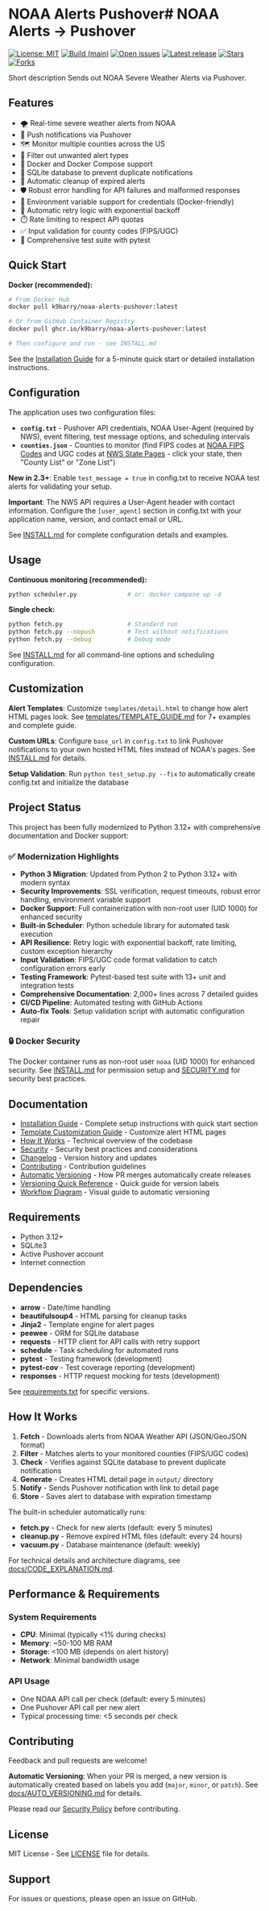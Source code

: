 # NOAA Alerts Pushover# NOAA Alerts → Pushover

[![License: MIT](https://img.shields.io/github/license/k9barry/noaa-alerts-pushover.svg)](LICENSE)
[![Build (main)](https://github.com/k9barry/noaa-alerts-pushover/actions/workflows/ci.yml/badge.svg?branch=main)](https://github.com/k9barry/noaa-alerts-pushover/actions/workflows/ci.yml)
[![Open issues](https://img.shields.io/github/issues/k9barry/noaa-alerts-pushover.svg)](https://github.com/k9barry/noaa-alerts-pushover/issues)
[![Latest release](https://img.shields.io/github/v/release/k9barry/noaa-alerts-pushover?label=release)](https://github.com/k9barry/noaa-alerts-pushover/releases)
[![Stars](https://img.shields.io/github/stars/k9barry/noaa-alerts-pushover.svg?style=social)](https://github.com/k9barry/noaa-alerts-pushover/stargazers)
[![Forks](https://img.shields.io/github/forks/k9barry/noaa-alerts-pushover.svg?style=social)](https://github.com/k9barry/noaa-alerts-pushover/network/members)

Short description
Sends out NOAA Severe Weather Alerts via Pushover.

## Features

- 🌪️ Real-time severe weather alerts from NOAA
- 📱 Push notifications via Pushover
- 🗺️ Monitor multiple counties across the US
- 🔕 Filter out unwanted alert types
- 🐳 Docker and Docker Compose support
- 💾 SQLite database to prevent duplicate notifications
- 🔄 Automatic cleanup of expired alerts
- 🛡️ Robust error handling for API failures and malformed responses
- 🔐 Environment variable support for credentials (Docker-friendly)
- 🔁 Automatic retry logic with exponential backoff
- ⏱️ Rate limiting to respect API quotas
- ✅ Input validation for county codes (FIPS/UGC)
- 🧪 Comprehensive test suite with pytest

## Quick Start

**Docker (recommended):**
```bash
# From Docker Hub
docker pull k9barry/noaa-alerts-pushover:latest

# Or from GitHub Container Registry
docker pull ghcr.io/k9barry/noaa-alerts-pushover:latest

# Then configure and run - see INSTALL.md
```

See the [Installation Guide](INSTALL.md) for a 5-minute quick start or detailed installation instructions.

## Configuration

The application uses two configuration files:
- **`config.txt`** - Pushover API credentials, NOAA User-Agent (required by NWS), event filtering, test message options, and scheduling intervals
- **`counties.json`** - Counties to monitor (find FIPS codes at [NOAA FIPS Codes](https://www.weather.gov/pimar/FIPSCodes) and UGC codes at [NWS State Pages](https://www.weather.gov/) - click your state, then "County List" or "Zone List")

**New in 2.3+**: Enable `test_message = true` in config.txt to receive NOAA test alerts for validating your setup.

**Important**: The NWS API requires a User-Agent header with contact information. Configure the `[user_agent]` section in config.txt with your application name, version, and contact email or URL.

See [INSTALL.md](INSTALL.md) for complete configuration details and examples.

## Usage

**Continuous monitoring (recommended):**
```bash
python scheduler.py              # or: docker compose up -d
```

**Single check:**
```bash
python fetch.py                  # Standard run
python fetch.py --nopush         # Test without notifications
python fetch.py --debug          # Debug mode
```

See [INSTALL.md](INSTALL.md) for all command-line options and scheduling configuration.

## Customization

**Alert Templates**: Customize `templates/detail.html` to change how alert HTML pages look. See [templates/TEMPLATE_GUIDE.md](templates/TEMPLATE_GUIDE.md) for 7+ examples and complete guide.

**Custom URLs**: Configure `base_url` in `config.txt` to link Pushover notifications to your own hosted HTML files instead of NOAA's pages. See [INSTALL.md](INSTALL.md) for details.

**Setup Validation**: Run `python test_setup.py --fix` to automatically create config.txt and initialize the database

## Project Status

This project has been fully modernized to Python 3.12+ with comprehensive documentation and Docker support:

### ✅ Modernization Highlights
- **Python 3 Migration**: Updated from Python 2 to Python 3.12+ with modern syntax
- **Security Improvements**: SSL verification, request timeouts, robust error handling, environment variable support
- **Docker Support**: Full containerization with non-root user (UID 1000) for enhanced security
- **Built-in Scheduler**: Python schedule library for automated task execution
- **API Resilience**: Retry logic with exponential backoff, rate limiting, custom exception hierarchy
- **Input Validation**: FIPS/UGC code format validation to catch configuration errors early
- **Testing Framework**: Pytest-based test suite with 13+ unit and integration tests
- **Comprehensive Documentation**: 2,000+ lines across 7 detailed guides
- **CI/CD Pipeline**: Automated testing with GitHub Actions
- **Auto-fix Tools**: Setup validation script with automatic configuration repair

### 🔒 Docker Security
The Docker container runs as non-root user `noaa` (UID 1000) for enhanced security. See [INSTALL.md](INSTALL.md) for permission setup and [SECURITY.md](SECURITY.md) for security best practices.

## Documentation

- [Installation Guide](INSTALL.md) - Complete setup instructions with quick start section
- [Template Customization Guide](templates/TEMPLATE_GUIDE.md) - Customize alert HTML pages
- [How It Works](docs/CODE_EXPLANATION.md) - Technical overview of the codebase
- [Security](SECURITY.md) - Security best practices and considerations
- [Changelog](CHANGELOG.md) - Version history and updates
- [Contributing](CONTRIBUTING.md) - Contribution guidelines
- [Automatic Versioning](docs/AUTO_VERSIONING.md) - How PR merges automatically create releases
- [Versioning Quick Reference](docs/VERSIONING_QUICK_REFERENCE.md) - Quick guide for version labels
- [Workflow Diagram](docs/WORKFLOW_DIAGRAM.md) - Visual guide to automatic versioning

## Requirements

- Python 3.12+
- SQLite3
- Active Pushover account
- Internet connection

## Dependencies

- **arrow** - Date/time handling
- **beautifulsoup4** - HTML parsing for cleanup tasks
- **Jinja2** - Template engine for alert pages
- **peewee** - ORM for SQLite database
- **requests** - HTTP client for API calls with retry support
- **schedule** - Task scheduling for automated runs
- **pytest** - Testing framework (development)
- **pytest-cov** - Test coverage reporting (development)
- **responses** - HTTP request mocking for tests (development)

See [requirements.txt](requirements.txt) for specific versions.

## How It Works

1. **Fetch** - Downloads alerts from NOAA Weather API (JSON/GeoJSON format)
2. **Filter** - Matches alerts to your monitored counties (FIPS/UGC codes)
3. **Check** - Verifies against SQLite database to prevent duplicate notifications
4. **Generate** - Creates HTML detail page in `output/` directory
5. **Notify** - Sends Pushover notification with link to detail page
6. **Store** - Saves alert to database with expiration timestamp

The built-in scheduler automatically runs:
- **fetch.py** - Check for new alerts (default: every 5 minutes)
- **cleanup.py** - Remove expired HTML files (default: every 24 hours)
- **vacuum.py** - Database maintenance (default: weekly)

For technical details and architecture diagrams, see [docs/CODE_EXPLANATION.md](docs/CODE_EXPLANATION.md).

## Performance & Requirements

### System Requirements
- **CPU**: Minimal (typically <1% during checks)
- **Memory**: ~50-100 MB RAM
- **Storage**: <100 MB (depends on alert history)
- **Network**: Minimal bandwidth usage

### API Usage
- One NOAA API call per check (default: every 5 minutes)
- One Pushover API call per new alert
- Typical processing time: <5 seconds per check

## Contributing

Feedback and pull requests are welcome! 

**Automatic Versioning**: When your PR is merged, a new version is automatically created based on labels you add (`major`, `minor`, or `patch`). See [docs/AUTO_VERSIONING.md](docs/AUTO_VERSIONING.md) for details.

Please read our [Security Policy](SECURITY.md) before contributing.

## License

MIT License - See [LICENSE](LICENSE) file for details.

## Support

For issues or questions, please open an issue on GitHub.
